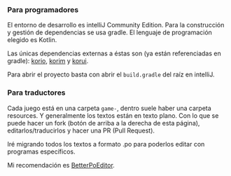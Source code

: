 ### Para programadores

El entorno de desarrollo es intelliJ Community Edition.
Para la construcción y gestión de dependencias se usa gradle.
El lenguaje de programación elegido es Kotlin.

Las únicas dependencias externas a éstas son (ya están referenciadas en gradle):
[korio](https://github.com/soywiz/korio),
[korim](https://github.com/soywiz/korim) y
[korui](https://github.com/soywiz/korui).

Para abrir el proyecto basta con abrir el `build.gradle` del raíz
en intelliJ.

### Para traductores

Cada juego está en una carpeta `game-`, dentro suele haber una carpeta
resources. Y generalmente los textos están en texto plano.
Con lo que se puede hacer un fork (botón de arriba a la derecha de esta página),
editarlos/traducirlos y hacer una PR (Pull Request).

Iré migrando todos los textos a formato .po para poderlos editar
con programas específicos.

Mi recomendación es [BetterPoEditor](https://github.com/mlocati/betterpoeditor/releases).
